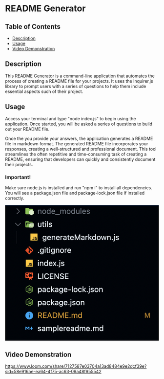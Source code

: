 # README Generator

## Table of Contents
- [Description](#description)
- [Usage](#usage)
- [Video Demonstration](#video-demonstration)


## Description
This README Generator is a command-line application that automates the process of creating a README file for your projects. It uses the Inquirer.js library to prompt users with a series of questions to help them include essential aspects such of their project.


## Usage
Access your terminal and type "node index.js" to begin using the application. Once started, you will be asked a series of questions to build out your README file.

Once the you provide your answers, the application generates a README file in markdown format. The generated README file incorporates your responses, creating a well-structured and professional document. This tool streamlines the often repetitive and time-consuming task of creating a README, ensuring that developers can quickly and consistently document their projects.

### Important!

Make sure node.js is installed and run "npm i" to install all dependencies. You will see a package.json file and package-lock.json file if installed correctly.

![Example of node.js files](<assets/Screen Shot 2023-12-15 at 2.46.25 PM.png>)


## Video Demonstration
https://www.loom.com/share/7127587e03704a13ad8484e9e2dcf39e?sid=58e916ae-ea64-4f75-ac63-09a48f955542